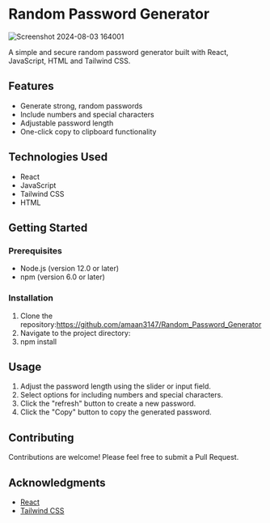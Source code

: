 # Random Password Generator

![Screenshot 2024-08-03 164001](https://github.com/user-attachments/assets/eb7fc108-1e9b-4c18-b9db-a38afbebe4fa)

A simple and secure random password generator built with React, JavaScript, HTML and Tailwind CSS.

## Features

- Generate strong, random passwords
- Include numbers and special characters
- Adjustable password length
- One-click copy to clipboard functionality

## Technologies Used

- React
- JavaScript
- Tailwind CSS
- HTML

## Getting Started

### Prerequisites

- Node.js (version 12.0 or later)
- npm (version 6.0 or later)

### Installation

1. Clone the repository:https://github.com/amaan3147/Random_Password_Generator
2.  Navigate to the project directory:
3.  npm install

## Usage

1. Adjust the password length using the slider or input field.
2. Select options for including numbers and special characters.
3. Click the "refresh" button to create a new password.
4. Click the "Copy" button to copy the generated password.

## Contributing

Contributions are welcome! Please feel free to submit a Pull Request.

## Acknowledgments

- [React](https://reactjs.org/)
- [Tailwind CSS](https://tailwindcss.com/)
